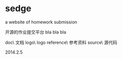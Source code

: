 sedge
=====

a website of homework submission

开源的作业提交平台
bla
bla
bla

doc\  文档
logo\ logo
reference\ 参考资料
source\ 源代码

2014.2.5
